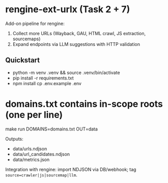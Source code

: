 # rengine-ext-urlx (Task 2 + 7)

Add-on pipeline for rengine:
1) Collect more URLs (Wayback, GAU, HTML crawl, JS extraction, sourcemaps)
2) Expand endpoints via LLM suggestions with HTTP validation

## Quickstart
- python -m venv .venv && source .venv/bin/activate
- pip install -r requirements.txt
- npm install
cp .env.example .env

# domains.txt contains in-scope roots (one per line)
make run DOMAINS=domains.txt OUT=data

Outputs:
- data/urls.ndjson
- data/url_candidates.ndjson
- data/metrics.json

Integration with rengine: import NDJSON via DB/webhook; tag `source=crawler|js|sourcemap|llm`.
